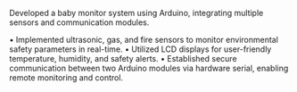 Developed a baby monitor system using Arduino, integrating multiple sensors and communication modules.

• Implemented ultrasonic, gas, and fire sensors to monitor environmental safety parameters in real-time.
• Utilized LCD displays for user-friendly temperature, humidity, and safety alerts.
• Established secure communication between two Arduino modules via hardware serial, enabling remote monitoring and control.
